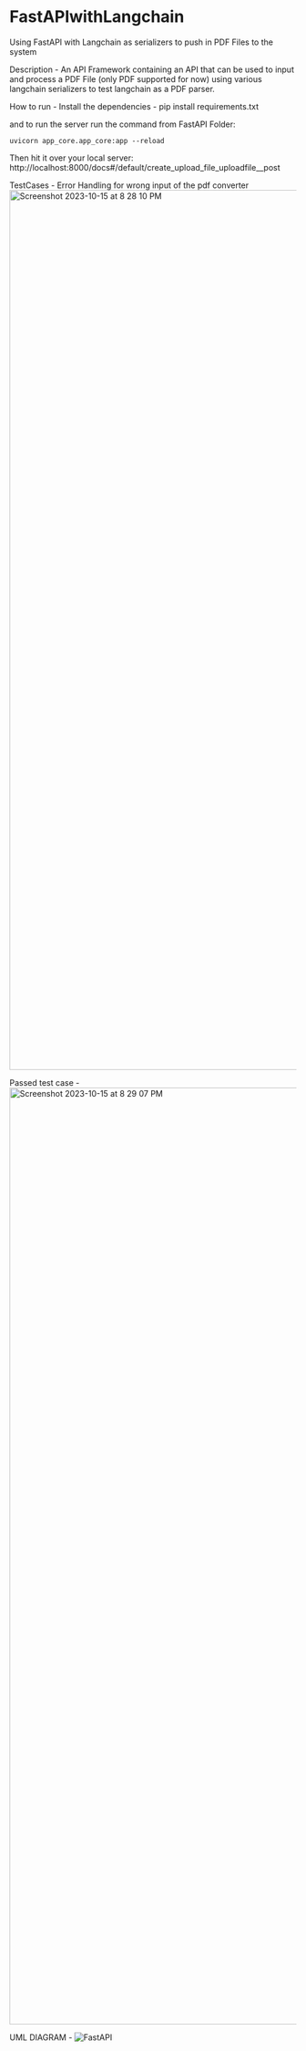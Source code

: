 # FastAPIwithLangchain
Using FastAPI with Langchain as serializers to push in PDF Files to the system

Description - 
An API Framework containing an API that can be used to input and process a PDF File (only PDF supported for now) using various langchain serializers to test langchain as a PDF parser. 

How to run - 
Install the dependencies - 
pip install requirements.txt

and to run the server run the command from FastAPI Folder: 

```
uvicorn app_core.app_core:app --reload
```

Then hit it over your local server: http://localhost:8000/docs#/default/create_upload_file_uploadfile__post

TestCases - 
Error Handling for wrong input of the pdf converter
<img width="1543" alt="Screenshot 2023-10-15 at 8 28 10 PM" src="https://github.com/Tanmay1108/FastAPIwithLangchain/assets/46091259/cc671c7e-b8b8-4d17-9d8d-9edb23f4a6f9">

Passed test case - 
<img width="1643" alt="Screenshot 2023-10-15 at 8 29 07 PM" src="https://github.com/Tanmay1108/FastAPIwithLangchain/assets/46091259/e8a5ec4f-dff7-4622-9a69-d1a271180f94">



UML DIAGRAM - ![FastAPI](https://github.com/Tanmay1108/FastAPIwithLangchain/assets/46091259/5d236ea5-873e-4808-9dcd-7a55e0a7f18e)
